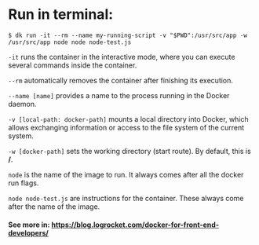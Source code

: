 # Run in terminal:
```
$ dk run -it --rm --name my-running-script -v "$PWD":/usr/src/app -w /usr/src/app node node node-test.js
```

`-it` runs the container in the interactive mode, where you can execute several commands inside the container.

`--rm` automatically removes the container after finishing its execution.

`--name [name]` provides a name to the process running in the Docker daemon.

`-v [local-path: docker-path]` mounts a local directory into Docker, which allows exchanging information or access to the file system of the current system.

`-w [docker-path]` sets the working directory (start route). By default, this is **/**.

`node` is the name of the image to run. It always comes after all the docker run flags.

`node node-test.js` are instructions for the container. These always come after the name of the image.

#### See more in: https://blog.logrocket.com/docker-for-front-end-developers/
